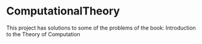# ComputationalTheory
This project has solutions to some of the problems of the book: Introduction to the Theory of Computation
